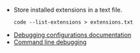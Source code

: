 - Store installed extensions in a text file.
  ```
  code --list-extensions > extensions.txt
  ```
- [Debugging configurations
  documentation](https://code.visualstudio.com/docs/python/debugging#_set-configuration-options)
- [Command line
  debugging](https://code.visualstudio.com/docs/python/debugging#_command-line-debugging)
